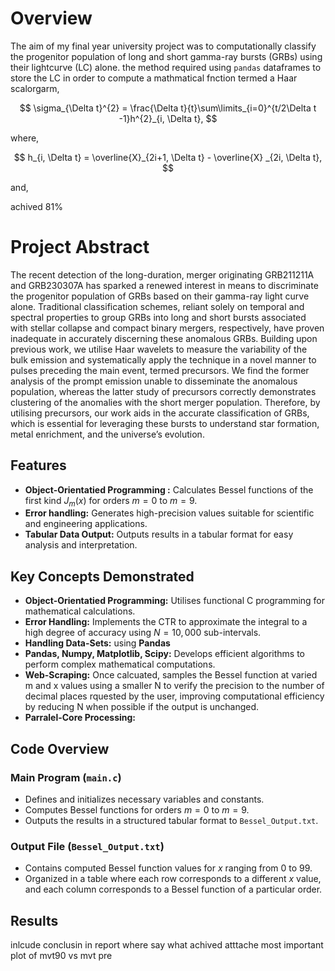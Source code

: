 # Overview

The aim of my final year university project was to computationally classify the progenitor population of long and short gamma-ray bursts (GRBs) using their lightcurve (LC) alone. the method required using `pandas` dataframes to store the LC in order to compute a mathmatical fnction termed a Haar scalorgarm,

$$
\sigma_{\Delta t}^{2} = \frac{\Delta t}{t}\sum\limits_{i=0}^{t/2\Delta t -1}h^{2}_{i, \Delta t},
$$

where,

$$
h_{i, \Delta t} = \overline{X}_{2i+1, \Delta t} - \overline{X} _{2i, \Delta t},
$$

and,


achived 81% 


# Project Abstract


The recent detection of the long-duration, merger originating GRB211211A and GRB230307A has sparked a renewed interest in means to discriminate the progenitor population of GRBs based on their gamma-ray light curve alone. Traditional classification schemes, reliant solely on temporal and spectral properties to group GRBs into long and short bursts associated with stellar collapse and compact binary mergers, respectively, have proven inadequate in accurately discerning these anomalous GRBs. Building upon previous work, we utilise Haar wavelets to measure the variability of the bulk emission and systematically apply the technique in a novel manner to pulses preceding the main event, termed precursors. We find the former analysis of the prompt emission unable to disseminate the anomalous population, whereas the latter study of precursors correctly demonstrates clustering of the anomalies with the short merger population. Therefore, by utilising precursors, our work aids in the accurate classification of GRBs, which is essential for leveraging these bursts to understand star formation, metal enrichment, and the universe’s evolution.

## Features

- **Object-Orientatied Programming :** Calculates Bessel functions of the first kind $J_{m}(x)$ for orders $m = 0$ to $m = 9$.
- **Error handling:** Generates high-precision values suitable for scientific and engineering applications.
- **Tabular Data Output:** Outputs results in a tabular format for easy analysis and interpretation.

## Key Concepts Demonstrated

- **Object-Orientatied Programming:** Utilises functional C programming for mathematical calculations.
- **Error Handling:** Implements the CTR to approximate the integral to a high degree of accuracy using $N = 10,000$ sub-intervals.
- **Handling Data-Sets:** using **Pandas** 
- **Pandas, Numpy, Matplotlib, Scipy:** Develops efficient algorithms to perform complex mathematical computations.
- **Web-Scraping:** Once calcuated, samples the Bessel function at varied m and x values using a smaller N to verify the precision to the number of decimal places rquested by the user, improving computational efficiency by reducing N when possible if the output is unchanged.
- **Parralel-Core Processing:**


## Code Overview

### Main Program (`main.c`)

- Defines and initializes necessary variables and constants.
- Computes Bessel functions for orders $m = 0$ to $m = 9$.
- Outputs the results in a structured tabular format to `Bessel_Output.txt`.

### Output File (`Bessel_Output.txt`)

- Contains computed Bessel function values for $x$ ranging from 0 to 99.
- Organized in a table where each row corresponds to a different $x$ value, and each column corresponds to a Bessel function of a particular order.

## Results

inlcude conclusin in report where say what achived 
atttache most important plot of mvt90 vs mvt pre
